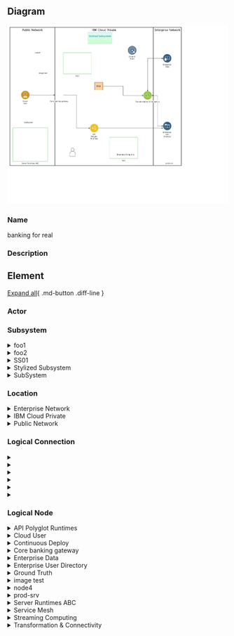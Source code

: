 
## Diagram

![banking for real](../img/aoditsystem_ryj4PaVLd_B18mG8_Wo.png)



### Name


banking for real


### Description



## Element

[Expand all](#){ .md-button .diff-line }


### Actor


    




### Subsystem


    

<details markdown=1>
<summary markdown="span">foo1</summary>

<table>
    <caption></caption>
    <thead>
        <tr>
            <th></th>
            <th></th>
        </tr>
    </thead>
    <tr>
        <td> <strong>Name</strong> </td>
        <td>foo1</td>
    </tr>
    <tr>
        <td> <strong>Description</strong> </td>
        <td></td>
    </tr>
</table>


</details>


    

<details markdown=1>
<summary markdown="span">foo2</summary>

<table>
    <caption></caption>
    <thead>
        <tr>
            <th></th>
            <th></th>
        </tr>
    </thead>
    <tr>
        <td> <strong>Name</strong> </td>
        <td>foo2</td>
    </tr>
    <tr>
        <td> <strong>Description</strong> </td>
        <td></td>
    </tr>
</table>


</details>


    

<details markdown=1>
<summary markdown="span">SS01</summary>

<table>
    <caption></caption>
    <thead>
        <tr>
            <th></th>
            <th></th>
        </tr>
    </thead>
    <tr>
        <td> <strong>Name</strong> </td>
        <td>SS01</td>
    </tr>
    <tr>
        <td> <strong>Description</strong> </td>
        <td>A subsystem</td>
    </tr>
</table>


</details>


    

<details markdown=1>
<summary markdown="span">Stylized Subsystem</summary>

<table>
    <caption></caption>
    <thead>
        <tr>
            <th></th>
            <th></th>
        </tr>
    </thead>
    <tr>
        <td> <strong>Name</strong> </td>
        <td>Stylized Subsystem</td>
    </tr>
    <tr>
        <td> <strong>Description</strong> </td>
        <td></td>
    </tr>
</table>


</details>


    

<details markdown=1>
<summary markdown="span">SubSystem</summary>

<table>
    <caption></caption>
    <thead>
        <tr>
            <th></th>
            <th></th>
        </tr>
    </thead>
    <tr>
        <td> <strong>Name</strong> </td>
        <td>SubSystem</td>
    </tr>
    <tr>
        <td> <strong>Description</strong> </td>
        <td></td>
    </tr>
</table>


</details>


    




### Location


    

<details markdown=1>
<summary markdown="span">Enterprise Network</summary>

<table>
    <caption></caption>
    <thead>
        <tr>
            <th></th>
            <th></th>
        </tr>
    </thead>
    <tr>
        <td> <strong>Name</strong> </td>
        <td>Enterprise Network</td>
    </tr>
    <tr>
        <td> <strong>Description</strong> </td>
        <td>The enterprise network is where the on-premises systems and users are located.</td>
    </tr>
</table>


</details>


    

<details markdown=1>
<summary markdown="span">IBM Cloud Private</summary>

<table>
    <caption></caption>
    <thead>
        <tr>
            <th></th>
            <th></th>
        </tr>
    </thead>
    <tr>
        <td> <strong>Name</strong> </td>
        <td>IBM Cloud Private</td>
    </tr>
    <tr>
        <td> <strong>Description</strong> </td>
        <td>Get the speed of public, control of private. IBM Cloud Private. Fast. Flexible. Enterprise-grade.

Build open, cloud-native apps with public services and run them anywhere — on public cloud or on your existing on-premises systems</td>
    </tr>
</table>


</details>


    

<details markdown=1>
<summary markdown="span">Public Network</summary>

<table>
    <caption></caption>
    <thead>
        <tr>
            <th></th>
            <th></th>
        </tr>
    </thead>
    <tr>
        <td> <strong>Name</strong> </td>
        <td>Public Network</td>
    </tr>
    <tr>
        <td> <strong>Description</strong> </td>
        <td>A public network is a type of network wherein anyone, namely the general public, has access and through it can connect to other networks or the Internet. This is in contrast to a private network, where restrictions and access rules are established in order to relegate access to a select few.</td>
    </tr>
</table>


</details>


    




### Logical Connection


    

<details markdown=1>
<summary markdown="span"></summary>

<table>
    <caption></caption>
    <thead>
        <tr>
            <th></th>
            <th></th>
        </tr>
    </thead>
    <tr>
        <td> <strong>Name</strong> </td>
        <td></td>
    </tr>
    <tr>
        <td> <strong>Description</strong> </td>
        <td></td>
    </tr>
</table>


</details>


    

<details markdown=1>
<summary markdown="span"></summary>

<table>
    <caption></caption>
    <thead>
        <tr>
            <th></th>
            <th></th>
        </tr>
    </thead>
    <tr>
        <td> <strong>Name</strong> </td>
        <td></td>
    </tr>
    <tr>
        <td> <strong>Description</strong> </td>
        <td></td>
    </tr>
</table>


</details>


    

<details markdown=1>
<summary markdown="span"></summary>

<table>
    <caption></caption>
    <thead>
        <tr>
            <th></th>
            <th></th>
        </tr>
    </thead>
    <tr>
        <td> <strong>Name</strong> </td>
        <td></td>
    </tr>
    <tr>
        <td> <strong>Description</strong> </td>
        <td></td>
    </tr>
</table>


</details>


    

<details markdown=1>
<summary markdown="span"></summary>

<table>
    <caption></caption>
    <thead>
        <tr>
            <th></th>
            <th></th>
        </tr>
    </thead>
    <tr>
        <td> <strong>Name</strong> </td>
        <td></td>
    </tr>
    <tr>
        <td> <strong>Description</strong> </td>
        <td></td>
    </tr>
</table>


</details>


    

<details markdown=1>
<summary markdown="span"></summary>

<table>
    <caption></caption>
    <thead>
        <tr>
            <th></th>
            <th></th>
        </tr>
    </thead>
    <tr>
        <td> <strong>Name</strong> </td>
        <td></td>
    </tr>
    <tr>
        <td> <strong>Description</strong> </td>
        <td></td>
    </tr>
</table>


</details>


    

<details markdown=1>
<summary markdown="span"></summary>

<table>
    <caption></caption>
    <thead>
        <tr>
            <th></th>
            <th></th>
        </tr>
    </thead>
    <tr>
        <td> <strong>Name</strong> </td>
        <td></td>
    </tr>
    <tr>
        <td> <strong>Description</strong> </td>
        <td></td>
    </tr>
</table>


</details>


    



### Logical Node


    

<details markdown=1>
<summary markdown="span">API Polyglot Runtimes</summary>

<table>
    <caption></caption>
    <thead>
        <tr>
            <th></th>
            <th></th>
        </tr>
    </thead>
    <tr>
        <td> <strong>Name</strong> </td>
        <td>API Polyglot Runtimes</td>
    </tr>
    <tr>
        <td> <strong>Description</strong> </td>
        <td>Executes APIs, microservices applications, and other services business logic in a variety of platforms such as Node.js and Java.</td>
    </tr>
    <tr>
        <td> <strong>Type</strong> </td>
        <td></td>
    </tr>
    <tr>
        <td> <strong>Primary Capability</strong> </td>
        <td>
            
        </td>
    </tr>
    <tr>
        <td> <strong>Implementation</strong> </td>
        <td>
            
                <div><a href="http://ibm.com">Buildpacks for Cloud Foundry</a></div>
            
                <div><a href="https://www.docker.com/">Docker</a></div>
            
                <div><a href="https://www.ibm.com/products/maximo">IBM Maximo</a></div>
            
        </td>
    </tr>
    <tr>
        <td> <strong>Architectural Decision</strong> </td>
        <td>
            
        </td>
    </tr>
    <tr>
        <td> <strong>Non Functional Requirement</strong> </td>
        <td>
            
                <div><a href="../../Non Functional Requirements/nonfunctionalrequirement_SJ3DD-FvJIX_B18mG8_Wo">Support microservice implementation in multiple different languages</a></div>
            
        </td>
    </tr>
    <tr>
        <td> <strong>Generic Group</strong> </td>
        <td></td>
    </tr>
    <tr>
        <td> <strong>Sub-level Diagram</strong> </td>
        <td></td>
    </tr>
    <tr>
        <td> <strong>Related Diagrams</strong> </td>
        <td>
            
                <div><a href="../../IT System View/aoditsystem_SyD-nkBRD_B18mG8_Wo">banking example</a></div>
            
                <div><a href="../../IT System View/aoditsystem_ryJZvbYPk8X_B18mG8_Wo">Built from CAC Template</a></div>
            
                <div><a href="../../IT System View/aoditsystem_ryj4PaVLd_B18mG8_Wo">banking for real</a></div>
            
        </td>
    </tr>
    <tr>
        <td> <strong>Related Elements</strong> </td>
        <td>
            
                <div>Support microservice implementation in multiple different languages</div>
                
                    
                    <li><a href="../../Prescribed Operational View/pomview_1A4wGA2HEGp_B18mG8_Wo">Linked POM</a></li>
                    
                    <li><a href="../../Prescribed Operational View/pomview_378tvn5ZB0f_B18mG8_Wo">POM view from LOM view</a></li>
                    
                    <li><a href="../../Logical Operational View/lomview_2Ir94BKErqu_B18mG8_Wo">LOM for Heatmap</a></li>
                    
                    <li><a href="../../Logical Operational View/lomview_H1PUvbtP1LX_B18mG8_Wo">LOM view</a></li>
                    
                    <li><a href="../../Logical Operational View/lomview_SkkqfI25V_B18mG8_Wo">LOM View2</a></li>
                    
                    <li><a href="../../Services View/aodservices_3pYHSLsFfzn_B18mG8_Wo">Demo1</a></li>
                    
                    <li><a href="../../IT System View/aoditsystem_BkeaLsPBMO_B18mG8_Wo">Armada Control Plane</a></li>
                    
                    <li><a href="../../IT System View/aoditsystem_SyD-nkBRD_B18mG8_Wo">banking example</a></li>
                    
                    <li><a href="../../IT System View/aoditsystem_ryJZvbYPk8X_B18mG8_Wo">Built from CAC Template</a></li>
                    
                    <li><a href="../../IT System View/aoditsystem_ryj4PaVLd_B18mG8_Wo">banking for real</a></li>
                    
                
            
            
                <div>API Polyglot Runtimes_DU</div>
                
                    
                    <li><div><a href="../../Services View/aodservices_3pYHSLsFfzn_B18mG8_Wo">Demo1</a></div></li>
                    
                
            
        </td>
    </tr>
</table>


</details>


    

<details markdown=1>
<summary markdown="span">Cloud User</summary>

<table>
    <caption></caption>
    <thead>
        <tr>
            <th></th>
            <th></th>
        </tr>
    </thead>
    <tr>
        <td> <strong>Name</strong> </td>
        <td>Cloud User</td>
    </tr>
    <tr>
        <td> <strong>Description</strong> </td>
        <td>Third-party users gain access to the provider cloud or the enterprise network through edge services.</td>
    </tr>
    <tr>
        <td> <strong>Type</strong> </td>
        <td></td>
    </tr>
    <tr>
        <td> <strong>Primary Capability</strong> </td>
        <td>
            
        </td>
    </tr>
    <tr>
        <td> <strong>Implementation</strong> </td>
        <td>
            
        </td>
    </tr>
    <tr>
        <td> <strong>Architectural Decision</strong> </td>
        <td>
            
        </td>
    </tr>
    <tr>
        <td> <strong>Non Functional Requirement</strong> </td>
        <td>
            
        </td>
    </tr>
    <tr>
        <td> <strong>Generic Group</strong> </td>
        <td></td>
    </tr>
    <tr>
        <td> <strong>Sub-level Diagram</strong> </td>
        <td></td>
    </tr>
    <tr>
        <td> <strong>Related Diagrams</strong> </td>
        <td>
            
                <div><a href="../../IT System View/aoditsystem_SyD-nkBRD_B18mG8_Wo">banking example</a></div>
            
                <div><a href="../../IT System View/aoditsystem_ryJZvbYPk8X_B18mG8_Wo">Built from CAC Template</a></div>
            
                <div><a href="../../IT System View/aoditsystem_ryj4PaVLd_B18mG8_Wo">banking for real</a></div>
            
        </td>
    </tr>
    <tr>
        <td> <strong>Related Elements</strong> </td>
        <td>
            
            
        </td>
    </tr>
</table>


</details>


    

<details markdown=1>
<summary markdown="span">Continuous Deploy</summary>

<table>
    <caption></caption>
    <thead>
        <tr>
            <th></th>
            <th></th>
        </tr>
    </thead>
    <tr>
        <td> <strong>Name</strong> </td>
        <td>Continuous Deploy</td>
    </tr>
    <tr>
        <td> <strong>Description</strong> </td>
        <td>Continuous Deploy description</td>
    </tr>
    <tr>
        <td> <strong>Type</strong> </td>
        <td></td>
    </tr>
    <tr>
        <td> <strong>Primary Capability</strong> </td>
        <td>
            
        </td>
    </tr>
    <tr>
        <td> <strong>Implementation</strong> </td>
        <td>
            
        </td>
    </tr>
    <tr>
        <td> <strong>Architectural Decision</strong> </td>
        <td>
            
        </td>
    </tr>
    <tr>
        <td> <strong>Non Functional Requirement</strong> </td>
        <td>
            
        </td>
    </tr>
    <tr>
        <td> <strong>Generic Group</strong> </td>
        <td></td>
    </tr>
    <tr>
        <td> <strong>Sub-level Diagram</strong> </td>
        <td></td>
    </tr>
    <tr>
        <td> <strong>Related Diagrams</strong> </td>
        <td>
            
                <div><a href="../../IT System View/aoditsystem_SyD-nkBRD_B18mG8_Wo">banking example</a></div>
            
                <div><a href="../../IT System View/aoditsystem_ryJZvbYPk8X_B18mG8_Wo">Built from CAC Template</a></div>
            
                <div><a href="../../IT System View/aoditsystem_ryj4PaVLd_B18mG8_Wo">banking for real</a></div>
            
        </td>
    </tr>
    <tr>
        <td> <strong>Related Elements</strong> </td>
        <td>
            
            
        </td>
    </tr>
</table>


</details>


    

<details markdown=1>
<summary markdown="span">Core banking gateway</summary>

<table>
    <caption></caption>
    <thead>
        <tr>
            <th></th>
            <th></th>
        </tr>
    </thead>
    <tr>
        <td> <strong>Name</strong> </td>
        <td>Core banking gateway</td>
    </tr>
    <tr>
        <td> <strong>Description</strong> </td>
        <td>Really bad stuff</td>
    </tr>
    <tr>
        <td> <strong>Type</strong> </td>
        <td></td>
    </tr>
    <tr>
        <td> <strong>Primary Capability</strong> </td>
        <td>
            
                <div>edge services</div>
            
        </td>
    </tr>
    <tr>
        <td> <strong>Implementation</strong> </td>
        <td>
            
        </td>
    </tr>
    <tr>
        <td> <strong>Architectural Decision</strong> </td>
        <td>
            
        </td>
    </tr>
    <tr>
        <td> <strong>Non Functional Requirement</strong> </td>
        <td>
            
        </td>
    </tr>
    <tr>
        <td> <strong>Generic Group</strong> </td>
        <td></td>
    </tr>
    <tr>
        <td> <strong>Sub-level Diagram</strong> </td>
        <td></td>
    </tr>
    <tr>
        <td> <strong>Related Diagrams</strong> </td>
        <td>
            
                <div><a href="../../IT System View/aoditsystem_SyD-nkBRD_B18mG8_Wo">banking example</a></div>
            
                <div><a href="../../IT System View/aoditsystem_ryJZvbYPk8X_B18mG8_Wo">Built from CAC Template</a></div>
            
                <div><a href="../../IT System View/aoditsystem_ryj4PaVLd_B18mG8_Wo">banking for real</a></div>
            
        </td>
    </tr>
    <tr>
        <td> <strong>Related Elements</strong> </td>
        <td>
            
            
        </td>
    </tr>
</table>


</details>


    

<details markdown=1>
<summary markdown="span">Enterprise Data</summary>

<table>
    <caption></caption>
    <thead>
        <tr>
            <th></th>
            <th></th>
        </tr>
    </thead>
    <tr>
        <td> <strong>Name</strong> </td>
        <td>Enterprise Data</td>
    </tr>
    <tr>
        <td> <strong>Description</strong> </td>
        <td>Systems of record and metadata about the data for enterprise applications.</td>
    </tr>
    <tr>
        <td> <strong>Type</strong> </td>
        <td></td>
    </tr>
    <tr>
        <td> <strong>Primary Capability</strong> </td>
        <td>
            
        </td>
    </tr>
    <tr>
        <td> <strong>Implementation</strong> </td>
        <td>
            
                <div><a href="http://ibm.com">Buildpacks for Cloud Foundry</a></div>
            
        </td>
    </tr>
    <tr>
        <td> <strong>Architectural Decision</strong> </td>
        <td>
            
        </td>
    </tr>
    <tr>
        <td> <strong>Non Functional Requirement</strong> </td>
        <td>
            
        </td>
    </tr>
    <tr>
        <td> <strong>Generic Group</strong> </td>
        <td>
                
                <div><strong>SubSystem,SubSystem</strong>[Auto-Generated]</div>
                <div>This group is derived from SubSystem named SubSystem.</div>
                
                <div><strong>Tier,tier1</strong>[User-Defined]</div>
                <div>Tier 1 stuff</div>
                
            </td>
    </tr>
    <tr>
        <td> <strong>Sub-level Diagram</strong> </td>
        <td></td>
    </tr>
    <tr>
        <td> <strong>Related Diagrams</strong> </td>
        <td>
            
                <div><a href="../../IT System View/aoditsystem_SyD-nkBRD_B18mG8_Wo">banking example</a></div>
            
                <div><a href="../../IT System View/aoditsystem_ryJZvbYPk8X_B18mG8_Wo">Built from CAC Template</a></div>
            
                <div><a href="../../IT System View/aoditsystem_3vn7zohOcyv_B18mG8_Wo">check refresh styles</a></div>
            
                <div><a href="../../IT System View/aoditsystem_ryj4PaVLd_B18mG8_Wo">banking for real</a></div>
            
        </td>
    </tr>
    <tr>
        <td> <strong>Related Elements</strong> </td>
        <td>
            
            
                <div>SYS_DU_2tjwI9TsGVZ</div>
                
            
        </td>
    </tr>
</table>


</details>


    

<details markdown=1>
<summary markdown="span">Enterprise User Directory</summary>

<table>
    <caption></caption>
    <thead>
        <tr>
            <th></th>
            <th></th>
        </tr>
    </thead>
    <tr>
        <td> <strong>Name</strong> </td>
        <td>Enterprise User Directory</td>
    </tr>
    <tr>
        <td> <strong>Description</strong> </td>
        <td>Provides storage and access to user info for authentication, authorization or profile data.</td>
    </tr>
    <tr>
        <td> <strong>Type</strong> </td>
        <td></td>
    </tr>
    <tr>
        <td> <strong>Primary Capability</strong> </td>
        <td>
            
        </td>
    </tr>
    <tr>
        <td> <strong>Implementation</strong> </td>
        <td>
            
        </td>
    </tr>
    <tr>
        <td> <strong>Architectural Decision</strong> </td>
        <td>
            
        </td>
    </tr>
    <tr>
        <td> <strong>Non Functional Requirement</strong> </td>
        <td>
            
        </td>
    </tr>
    <tr>
        <td> <strong>Generic Group</strong> </td>
        <td></td>
    </tr>
    <tr>
        <td> <strong>Sub-level Diagram</strong> </td>
        <td></td>
    </tr>
    <tr>
        <td> <strong>Related Diagrams</strong> </td>
        <td>
            
                <div><a href="../../Usage Scenario/aodusagescenario_SyKDPbYw1UQ_B18mG8_Wo">US for Runtime</a></div>
            
                <div><a href="../../Usage Scenario/aodusagescenario_1nAUCHuYago_B18mG8_Wo">US2</a></div>
            
                <div><a href="../../IT System View/aoditsystem_SyD-nkBRD_B18mG8_Wo">banking example</a></div>
            
                <div><a href="../../IT System View/aoditsystem_ryJZvbYPk8X_B18mG8_Wo">Built from CAC Template</a></div>
            
                <div><a href="../../IT System View/aoditsystem_Hy-w-KwJLX_B18mG8_Wo">Runtime View</a></div>
            
                <div><a href="../../IT System View/aoditsystem_ryj4PaVLd_B18mG8_Wo">banking for real</a></div>
            
                <div><a href="../../Prescribed Operational View/pomview_1A4wGA2HEGp_B18mG8_Wo">Linked POM</a></div>
            
        </td>
    </tr>
    <tr>
        <td> <strong>Related Elements</strong> </td>
        <td>
            
                <div>P. Node22</div>
                
                    
                    <li><a href="../../Prescribed Operational View/pomview_1A4wGA2HEGp_B18mG8_Wo">Linked POM</a></li>
                    
                
            
            
        </td>
    </tr>
</table>


</details>


    

<details markdown=1>
<summary markdown="span">Ground Truth</summary>

<table>
    <caption></caption>
    <thead>
        <tr>
            <th></th>
            <th></th>
        </tr>
    </thead>
    <tr>
        <td> <strong>Name</strong> </td>
        <td>Ground Truth</td>
    </tr>
    <tr>
        <td> <strong>Description</strong> </td>
        <td>The set of artifacts used to train the conversation API.</td>
    </tr>
    <tr>
        <td> <strong>Type</strong> </td>
        <td></td>
    </tr>
    <tr>
        <td> <strong>Primary Capability</strong> </td>
        <td>
            
        </td>
    </tr>
    <tr>
        <td> <strong>Implementation</strong> </td>
        <td>
            
                <div><a href="hthttp://twitter_collect.com">Twitter Collector</a></div>
            
        </td>
    </tr>
    <tr>
        <td> <strong>Architectural Decision</strong> </td>
        <td>
            
        </td>
    </tr>
    <tr>
        <td> <strong>Non Functional Requirement</strong> </td>
        <td>
            
        </td>
    </tr>
    <tr>
        <td> <strong>Generic Group</strong> </td>
        <td></td>
    </tr>
    <tr>
        <td> <strong>Sub-level Diagram</strong> </td>
        <td></td>
    </tr>
    <tr>
        <td> <strong>Related Diagrams</strong> </td>
        <td>
            
                <div><a href="../../IT System View/aoditsystem_SyD-nkBRD_B18mG8_Wo">banking example</a></div>
            
                <div><a href="../../IT System View/aoditsystem_ryJZvbYPk8X_B18mG8_Wo">Built from CAC Template</a></div>
            
                <div><a href="../../IT System View/aoditsystem_ryj4PaVLd_B18mG8_Wo">banking for real</a></div>
            
        </td>
    </tr>
    <tr>
        <td> <strong>Related Elements</strong> </td>
        <td>
            
            
                <div>SYS_DU_2Mzldr5137a</div>
                
            
        </td>
    </tr>
</table>


</details>


    

<details markdown=1>
<summary markdown="span">image test</summary>

<table>
    <caption></caption>
    <thead>
        <tr>
            <th></th>
            <th></th>
        </tr>
    </thead>
    <tr>
        <td> <strong>Name</strong> </td>
        <td>image test</td>
    </tr>
    <tr>
        <td> <strong>Description</strong> </td>
        <td></td>
    </tr>
    <tr>
        <td> <strong>Type</strong> </td>
        <td></td>
    </tr>
    <tr>
        <td> <strong>Primary Capability</strong> </td>
        <td>
            
        </td>
    </tr>
    <tr>
        <td> <strong>Implementation</strong> </td>
        <td>
            
        </td>
    </tr>
    <tr>
        <td> <strong>Architectural Decision</strong> </td>
        <td>
            
        </td>
    </tr>
    <tr>
        <td> <strong>Non Functional Requirement</strong> </td>
        <td>
            
        </td>
    </tr>
    <tr>
        <td> <strong>Generic Group</strong> </td>
        <td></td>
    </tr>
    <tr>
        <td> <strong>Sub-level Diagram</strong> </td>
        <td></td>
    </tr>
    <tr>
        <td> <strong>Related Diagrams</strong> </td>
        <td>
            
                <div><a href="../../IT System View/aoditsystem_SyD-nkBRD_B18mG8_Wo">banking example</a></div>
            
                <div><a href="../../IT System View/aoditsystem_ryJZvbYPk8X_B18mG8_Wo">Built from CAC Template</a></div>
            
                <div><a href="../../IT System View/aoditsystem_ryj4PaVLd_B18mG8_Wo">banking for real</a></div>
            
        </td>
    </tr>
    <tr>
        <td> <strong>Related Elements</strong> </td>
        <td>
            
            
        </td>
    </tr>
</table>


</details>


    

<details markdown=1>
<summary markdown="span">node4</summary>

<table>
    <caption></caption>
    <thead>
        <tr>
            <th></th>
            <th></th>
        </tr>
    </thead>
    <tr>
        <td> <strong>Name</strong> </td>
        <td>node4</td>
    </tr>
    <tr>
        <td> <strong>Description</strong> </td>
        <td></td>
    </tr>
    <tr>
        <td> <strong>Type</strong> </td>
        <td></td>
    </tr>
    <tr>
        <td> <strong>Primary Capability</strong> </td>
        <td>
            
        </td>
    </tr>
    <tr>
        <td> <strong>Implementation</strong> </td>
        <td>
            
        </td>
    </tr>
    <tr>
        <td> <strong>Architectural Decision</strong> </td>
        <td>
            
        </td>
    </tr>
    <tr>
        <td> <strong>Non Functional Requirement</strong> </td>
        <td>
            
        </td>
    </tr>
    <tr>
        <td> <strong>Generic Group</strong> </td>
        <td></td>
    </tr>
    <tr>
        <td> <strong>Sub-level Diagram</strong> </td>
        <td></td>
    </tr>
    <tr>
        <td> <strong>Related Diagrams</strong> </td>
        <td>
            
                <div><a href="../../IT System View/aoditsystem_SyD-nkBRD_B18mG8_Wo">banking example</a></div>
            
                <div><a href="../../IT System View/aoditsystem_ryJZvbYPk8X_B18mG8_Wo">Built from CAC Template</a></div>
            
                <div><a href="../../IT System View/aoditsystem_ryj4PaVLd_B18mG8_Wo">banking for real</a></div>
            
        </td>
    </tr>
    <tr>
        <td> <strong>Related Elements</strong> </td>
        <td>
            
            
        </td>
    </tr>
</table>


</details>


    

<details markdown=1>
<summary markdown="span">prod-srv</summary>

<table>
    <caption></caption>
    <thead>
        <tr>
            <th></th>
            <th></th>
        </tr>
    </thead>
    <tr>
        <td> <strong>Name</strong> </td>
        <td>prod-srv</td>
    </tr>
    <tr>
        <td> <strong>Description</strong> </td>
        <td></td>
    </tr>
    <tr>
        <td> <strong>Type</strong> </td>
        <td></td>
    </tr>
    <tr>
        <td> <strong>Primary Capability</strong> </td>
        <td>
            
        </td>
    </tr>
    <tr>
        <td> <strong>Implementation</strong> </td>
        <td>
            
        </td>
    </tr>
    <tr>
        <td> <strong>Architectural Decision</strong> </td>
        <td>
            
        </td>
    </tr>
    <tr>
        <td> <strong>Non Functional Requirement</strong> </td>
        <td>
            
        </td>
    </tr>
    <tr>
        <td> <strong>Generic Group</strong> </td>
        <td></td>
    </tr>
    <tr>
        <td> <strong>Sub-level Diagram</strong> </td>
        <td></td>
    </tr>
    <tr>
        <td> <strong>Related Diagrams</strong> </td>
        <td>
            
                <div><a href="../../IT System View/aoditsystem_SyD-nkBRD_B18mG8_Wo">banking example</a></div>
            
                <div><a href="../../IT System View/aoditsystem_ryJZvbYPk8X_B18mG8_Wo">Built from CAC Template</a></div>
            
                <div><a href="../../IT System View/aoditsystem_ryj4PaVLd_B18mG8_Wo">banking for real</a></div>
            
        </td>
    </tr>
    <tr>
        <td> <strong>Related Elements</strong> </td>
        <td>
            
            
        </td>
    </tr>
</table>


</details>


    

<details markdown=1>
<summary markdown="span">Server Runtimes ABC</summary>

<table>
    <caption></caption>
    <thead>
        <tr>
            <th></th>
            <th></th>
        </tr>
    </thead>
    <tr>
        <td> <strong>Name</strong> </td>
        <td>Server Runtimes ABC</td>
    </tr>
    <tr>
        <td> <strong>Description</strong> </td>
        <td>Server runtimes host blockchain native applications on a server side hosting environment. Server side applications are deployed to server runtimes and are running as chaincode applications on blockchain networks in a hosted environment.

Products:
* [Blockchain service](https://console.bluemix.net/catalog/services/blockchain/) running on Bluemix in a public, dedicated, on-premises, or hybrid deployment model.
* Running on LinuxOne cloud</td>
    </tr>
    <tr>
        <td> <strong>Type</strong> </td>
        <td></td>
    </tr>
    <tr>
        <td> <strong>Primary Capability</strong> </td>
        <td>
            
        </td>
    </tr>
    <tr>
        <td> <strong>Implementation</strong> </td>
        <td>
            
                <div><a href="">IOT Framework</a></div>
            
        </td>
    </tr>
    <tr>
        <td> <strong>Architectural Decision</strong> </td>
        <td>
            
        </td>
    </tr>
    <tr>
        <td> <strong>Non Functional Requirement</strong> </td>
        <td>
            
        </td>
    </tr>
    <tr>
        <td> <strong>Generic Group</strong> </td>
        <td></td>
    </tr>
    <tr>
        <td> <strong>Sub-level Diagram</strong> </td>
        <td></td>
    </tr>
    <tr>
        <td> <strong>Related Diagrams</strong> </td>
        <td>
            
                <div><a href="../../Usage Scenario/aodusagescenario_SyKDPbYw1UQ_B18mG8_Wo">US for Runtime</a></div>
            
                <div><a href="../../Usage Scenario/aodusagescenario_1nAUCHuYago_B18mG8_Wo">US2</a></div>
            
                <div><a href="../../IT System View/aoditsystem_SyD-nkBRD_B18mG8_Wo">banking example</a></div>
            
                <div><a href="../../IT System View/aoditsystem_ryJZvbYPk8X_B18mG8_Wo">Built from CAC Template</a></div>
            
                <div><a href="../../IT System View/aoditsystem_Hy-w-KwJLX_B18mG8_Wo">Runtime View</a></div>
            
                <div><a href="../../IT System View/aoditsystem_ryj4PaVLd_B18mG8_Wo">banking for real</a></div>
            
        </td>
    </tr>
    <tr>
        <td> <strong>Related Elements</strong> </td>
        <td>
            
            
                <div>Server Runtimes ABC_DU</div>
                
            
        </td>
    </tr>
</table>


</details>


    

<details markdown=1>
<summary markdown="span">Service Mesh</summary>

<table>
    <caption></caption>
    <thead>
        <tr>
            <th></th>
            <th></th>
        </tr>
    </thead>
    <tr>
        <td> <strong>Name</strong> </td>
        <td>Service Mesh</td>
    </tr>
    <tr>
        <td> <strong>Description</strong> </td>
        <td></td>
    </tr>
    <tr>
        <td> <strong>Type</strong> </td>
        <td></td>
    </tr>
    <tr>
        <td> <strong>Primary Capability</strong> </td>
        <td>
            
        </td>
    </tr>
    <tr>
        <td> <strong>Implementation</strong> </td>
        <td>
            
        </td>
    </tr>
    <tr>
        <td> <strong>Architectural Decision</strong> </td>
        <td>
            
        </td>
    </tr>
    <tr>
        <td> <strong>Non Functional Requirement</strong> </td>
        <td>
            
        </td>
    </tr>
    <tr>
        <td> <strong>Generic Group</strong> </td>
        <td></td>
    </tr>
    <tr>
        <td> <strong>Sub-level Diagram</strong> </td>
        <td></td>
    </tr>
    <tr>
        <td> <strong>Related Diagrams</strong> </td>
        <td>
            
                <div><a href="../../IT System View/aoditsystem_SyD-nkBRD_B18mG8_Wo">banking example</a></div>
            
                <div><a href="../../IT System View/aoditsystem_ryJZvbYPk8X_B18mG8_Wo">Built from CAC Template</a></div>
            
                <div><a href="../../IT System View/aoditsystem_ryj4PaVLd_B18mG8_Wo">banking for real</a></div>
            
        </td>
    </tr>
    <tr>
        <td> <strong>Related Elements</strong> </td>
        <td>
            
            
        </td>
    </tr>
</table>


</details>


    

<details markdown=1>
<summary markdown="span">Streaming Computing</summary>

<table>
    <caption></caption>
    <thead>
        <tr>
            <th></th>
            <th></th>
        </tr>
    </thead>
    <tr>
        <td> <strong>Name</strong> </td>
        <td>Streaming Computing</td>
    </tr>
    <tr>
        <td> <strong>Description</strong> </td>
        <td></td>
    </tr>
    <tr>
        <td> <strong>Type</strong> </td>
        <td></td>
    </tr>
    <tr>
        <td> <strong>Primary Capability</strong> </td>
        <td>
            
        </td>
    </tr>
    <tr>
        <td> <strong>Implementation</strong> </td>
        <td>
            
        </td>
    </tr>
    <tr>
        <td> <strong>Architectural Decision</strong> </td>
        <td>
            
        </td>
    </tr>
    <tr>
        <td> <strong>Non Functional Requirement</strong> </td>
        <td>
            
        </td>
    </tr>
    <tr>
        <td> <strong>Generic Group</strong> </td>
        <td></td>
    </tr>
    <tr>
        <td> <strong>Sub-level Diagram</strong> </td>
        <td></td>
    </tr>
    <tr>
        <td> <strong>Related Diagrams</strong> </td>
        <td>
            
                <div><a href="../../IT System View/aoditsystem_SyD-nkBRD_B18mG8_Wo">banking example</a></div>
            
                <div><a href="../../IT System View/aoditsystem_ryJZvbYPk8X_B18mG8_Wo">Built from CAC Template</a></div>
            
                <div><a href="../../IT System View/aoditsystem_ryj4PaVLd_B18mG8_Wo">banking for real</a></div>
            
        </td>
    </tr>
    <tr>
        <td> <strong>Related Elements</strong> </td>
        <td>
            
            
        </td>
    </tr>
</table>


</details>


    

<details markdown=1>
<summary markdown="span">Transformation & Connectivity</summary>

<table>
    <caption></caption>
    <thead>
        <tr>
            <th></th>
            <th></th>
        </tr>
    </thead>
    <tr>
        <td> <strong>Name</strong> </td>
        <td>Transformation & Connectivity</td>
    </tr>
    <tr>
        <td> <strong>Description</strong> </td>
        <td></td>
    </tr>
    <tr>
        <td> <strong>Type</strong> </td>
        <td></td>
    </tr>
    <tr>
        <td> <strong>Primary Capability</strong> </td>
        <td>
            
        </td>
    </tr>
    <tr>
        <td> <strong>Implementation</strong> </td>
        <td>
            
        </td>
    </tr>
    <tr>
        <td> <strong>Architectural Decision</strong> </td>
        <td>
            
        </td>
    </tr>
    <tr>
        <td> <strong>Non Functional Requirement</strong> </td>
        <td>
            
        </td>
    </tr>
    <tr>
        <td> <strong>Generic Group</strong> </td>
        <td></td>
    </tr>
    <tr>
        <td> <strong>Sub-level Diagram</strong> </td>
        <td></td>
    </tr>
    <tr>
        <td> <strong>Related Diagrams</strong> </td>
        <td>
            
                <div><a href="../../IT System View/aoditsystem_SyD-nkBRD_B18mG8_Wo">banking example</a></div>
            
                <div><a href="../../IT System View/aoditsystem_ryJZvbYPk8X_B18mG8_Wo">Built from CAC Template</a></div>
            
                <div><a href="../../IT System View/aoditsystem_ryj4PaVLd_B18mG8_Wo">banking for real</a></div>
            
        </td>
    </tr>
    <tr>
        <td> <strong>Related Elements</strong> </td>
        <td>
            
            
        </td>
    </tr>
</table>


</details>


    



